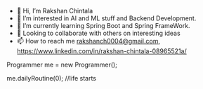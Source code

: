 - 👋 Hi, I’m Rakshan Chintala
- 👀 I’m interested in AI and ML stuff and Backend Development.
- 🌱 I’m currently learning Spring Boot and Spring FrameWork.
- 💞️ Looking to collaborate with others on interesting ideas
- 📫 How to reach me rakshanch0004@gmail.com,
                     https://www.linkedin.com/in/rakshan-chintala-08965521a/


Programmer me = new Programmer();

me.dailyRoutine(0); //life starts

